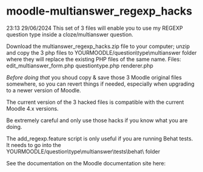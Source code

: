 # moodle-multianswer_regexp_hacks
23:13 29/06/2024
This set of 3 files will enable you to use my REGEXP question type inside a cloze/multianswer question. 

Download the multianswer_regexp_hacks.zip file to your computer; unzip and copy the 3 php files to YOURMOODLE/question\type\multianswer folder where they will replace the existing PHP files of the same name. Files: edit_multianswer_form.php questiontype.php renderer.php

*Before doing that* you shoud copy & save those 3 Moodle original files somewhere, so you can revert things if needed, especially when upgrading to a newer version of Moodle.

The current version of the 3 hacked files is compatible with the current Moodle 4.x versions.

Be extremely careful and only use those hacks if you know what you are doing.

The add_regexp.feature script is only useful if you are running Behat tests. It needs to go into the YOURMOODLE/question\type\multianswer\tests\behat\ folder

See the documentation on the Moodle documentation site here: 
